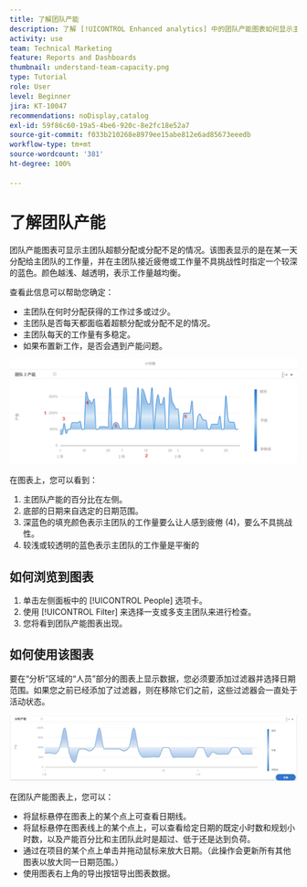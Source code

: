 ```yaml
---
title: 了解团队产能
description: 了解 [!UICONTROL Enhanced analytics] 中的团队产能图表如何显示主团队超额分配或分配不足的情况。
activity: use
team: Technical Marketing
feature: Reports and Dashboards
thumbnail: understand-team-capacity.png
type: Tutorial
role: User
level: Beginner
jira: KT-10047
recommendations: noDisplay,catalog
exl-id: 59f86c60-19a5-4be6-920c-8e2fc18e52a7
source-git-commit: f033b210268e8979ee15abe812e6ad85673eeedb
workflow-type: tm+mt
source-wordcount: '381'
ht-degree: 100%

---
```


# 了解团队产能

团队产能图表可显示主团队超额分配或分配不足的情况。该图表显示的是在某一天分配给主团队的工作量，并在主团队接近疲倦或工作量不具挑战性时指定一个较深的蓝色。颜色越浅、越透明，表示工作量越均衡。

查看此信息可以帮助您确定：

* 主团队在何时分配获得的工作过多或过少。
* 主团队是否每天都面临着超额分配或分配不足的情况。
* 主团队每天的工作量有多稳定。
* 如果布置新工作，是否会遇到产能问题。

![显示团队产能图表的图像，其中包含下面项目符号中描述的区域的数字](assets/section-3-4.png)

在图表上，您可以看到：

1. 主团队产能的百分比在左侧。
1. 底部的日期来自选定的日期范围。
1. 深蓝色的填充颜色表示主团队的工作量要么让人感到疲倦 (4)，要么不具挑战性。
1. 较浅或较透明的蓝色表示主团队的工作量是平衡的

## 如何浏览到图表

1. 单击左侧面板中的 [!UICONTROL People] 选项卡。
1. 使用 [!UICONTROL Filter] 来选择一支或多支主团队来进行检查。
1. 您将看到团队产能图表出现。

## 如何使用该图表

要在“分析”区域的“人员”部分的图表上显示数据，您必须要添加过滤器并选择日期范围。如果您之前已经添加了过滤器，则在移除它们之前，这些过滤器会一直处于活动状态。

![显示团队产能图表的图像](assets/section-3-5.png)

在团队产能图表上，您可以：

* 将鼠标悬停在图表上的某个点上可查看日期线。
* 将鼠标悬停在图表线上的某个点上，可以查看给定日期的既定小时数和规划小时数，以及产能百分比和主团队此时是超过、低于还是达到负荷。
* 通过在项目的某个点上单击并拖动鼠标来放大日期。（此操作会更新所有其他图表以放大同一日期范围。）
* 使用图表右上角的导出按钮导出图表数据。
